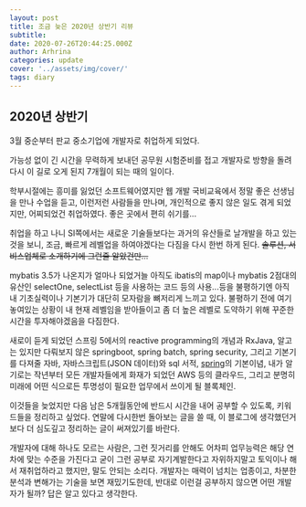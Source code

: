 ```yaml
---
layout: post
title: 조금 늦은 2020년 상반기 리뷰
subtitle: 
date: 2020-07-26T20:44:25.000Z
author: Arhrina
categories: update
cover: '../assets/img/cover/'
tags: diary
---
```


## 2020년 상반기

3월 중순부터 판교 중소기업에 개발자로 취업하게 되었다.

가능성 없이 긴 시간을 무력하게 보내던 공무원 시험준비를 접고 개발자로 방향을 돌려 다시 이 길로 오게 된지 7개월이 되는 때의 일이다.

학부시절에는 흥미를 잃었던 소프트웨어였지만 웹 개발 국비교육에서 정말 좋은 선생님을 만나 수업을 듣고, 이런저런 사람들을 만나며, 개인적으로 좋지 않은 일도 겪게 되었지만, 어찌되었건 취업하였다.
<input type="hidden">좋은 곳에서 편히 쉬기를...</input>

취업을 하고 나니 SI쪽에서는 새로운 기술들보다는 과거의 유산들로 날개발을 하고 있는 것을 보니, 조금, 빠르게 레벨업을 하여야겠다는 다짐을 다시 한번 하게 된다.
~~솔루션, 서비스업체로 소개하기에 그런줄 알았건만...~~

mybatis 3.5가 나온지가 얼마나 되었거늘 아직도 ibatis의 map이나 mybatis 2점대의 유산인 selectOne, selectList 등을 사용하는 코드 등의 사용...등을 불평하기엔 아직 내 기초실력이나 기본기가 대단히 모자람을 뼈저리게 느끼고 있다. 불평하기 전에 여기 놓여있는 상황이 내 현재 레벨임을 받아들이고 좀 더 높은 레벨로 도약하기 위해 꾸준한 시간을 투자해야겠음을 다짐한다.

새로이 듣게 되었던 스프링 5에서의 reactive programming의 개념과 RxJava, 알고는 있지만 다뤄보지 않은 springboot, spring batch, spring security, 그리고 기본기를 다져줄 자바, 자바스크립트(JSON 데이터)와 sql 서적, <a href="spring.io">spring</a>의 기본이념, 내가 알기로는 작년부터 모든 개발자들에게 화재가 되었던 AWS 등의 클라우드, 그리고 분명히 미래에 어떤 식으로든 투명성이 필요한 업무에서 쓰이게 될 블록체인.

이것들을 늦었지만 다음 남은 5개월동안에 반드시 시간을 내어 공부할 수 있도록, 키워드들을 정리하고 싶었다. 연말에 다시한번 돌아보는 글을 쓸 때, 이 블로그에 생각했던거보다 더 심도깊고 정리하는 글이 써져있기를 바란다.

<input type="hidden">개발자에 대해 하나도 모르는 사람은, 그런 짓거리를 안해도 어차피 업무능력은 해당 연차에 맞는 수준을 가진다고 굳이 그런 공부로 자기계발한다고 자위하지말고 토익이나 해서 재취업하라고 했지만, 말도 안되는 소리다. 개발자는 매력이 넘치는 업종이고, 차분한 분석과 변해가는 기술을 보면 재밌기도한데, 반대로 이런걸 공부하지 않으면 어떤 개발자가 될까? 답은 알고 있다고 생각한다.</input>